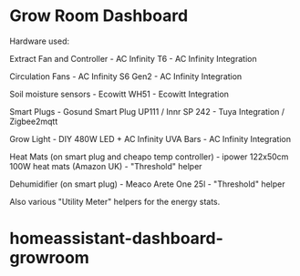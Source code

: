 # Grow Room Dashboard

Hardware used:

Extract Fan and Controller - AC Infinity T6 - AC Infinity Integration

Circulation Fans - AC Infinity S6 Gen2 - AC Infinity Integration

Soil moisture sensors - Ecowitt WH51 - Ecowitt Integration

Smart Plugs - Gosund Smart Plug UP111 / Innr SP 242 - Tuya Integration /
Zigbee2mqtt

Grow Light - DIY 480W LED + AC Infinity UVA Bars - AC Infinity Integration

Heat Mats (on smart plug and cheapo temp controller) - ipower 122x50cm 100W heat mats (Amazon UK) - "Threshold" helper

Dehumidifier (on smart plug) - Meaco Arete One 25l - "Threshold" helper

Also various "Utility Meter" helpers for the energy stats.
# homeassistant-dashboard-growroom
